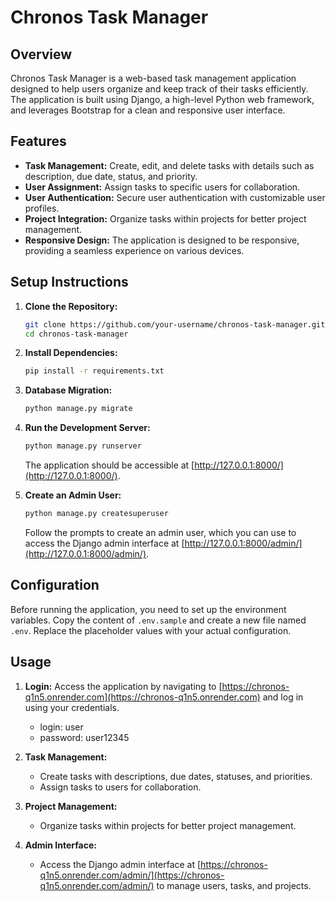 # Chronos Task Manager

## Overview

Chronos Task Manager is a web-based task management application designed to help users organize and keep track of their tasks efficiently. The application is built using Django, a high-level Python web framework, and leverages Bootstrap for a clean and responsive user interface.

## Features

- **Task Management:** Create, edit, and delete tasks with details such as description, due date, status, and priority.
- **User Assignment:** Assign tasks to specific users for collaboration.
- **User Authentication:** Secure user authentication with customizable user profiles.
- **Project Integration:** Organize tasks within projects for better project management.
- **Responsive Design:** The application is designed to be responsive, providing a seamless experience on various devices.

## Setup Instructions

1. **Clone the Repository:**
   ```bash
   git clone https://github.com/your-username/chronos-task-manager.git
   cd chronos-task-manager
   ```

2. **Install Dependencies:**
   ```bash
   pip install -r requirements.txt
   ```

3. **Database Migration:**
   ```bash
   python manage.py migrate
   ```

4. **Run the Development Server:**
   ```bash
   python manage.py runserver
   ```

   The application should be accessible at [http://127.0.0.1:8000/](http://127.0.0.1:8000/).

5. **Create an Admin User:**
   ```bash
   python manage.py createsuperuser
   ```
   Follow the prompts to create an admin user, which you can use to access the Django admin interface at [http://127.0.0.1:8000/admin/](http://127.0.0.1:8000/admin/).
## Configuration

Before running the application, you need to set up the environment variables. 
Copy the content of `.env.sample` and create a new file named `.env`. 
Replace the placeholder values with your actual configuration.

## Usage

1. **Login:**
   Access the application by navigating to [https://chronos-q1n5.onrender.com](https://chronos-q1n5.onrender.com) and log in using your credentials.
   * login: user
   * password: user12345

2. **Task Management:**
   - Create tasks with descriptions, due dates, statuses, and priorities.
   - Assign tasks to users for collaboration.

3. **Project Management:**
   - Organize tasks within projects for better project management.

4. **Admin Interface:**
   - Access the Django admin interface at [https://chronos-q1n5.onrender.com/admin/](https://chronos-q1n5.onrender.com/admin/) to manage users, tasks, and projects.
